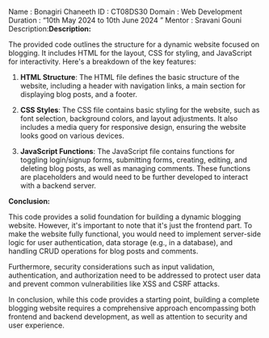 Name : Bonagiri Chaneeth 
ID : CT08DS30 
Domain : Web Development 
Duration : “10th May 2024 to 10th June 2024 ” 
Mentor : Sravani Gouni
Description:**Description:**

The provided code outlines the structure for a dynamic website focused on blogging. It includes HTML for the layout, CSS for styling, and JavaScript for interactivity. Here's a breakdown of the key features:

1. **HTML Structure**: The HTML file defines the basic structure of the website, including a header with navigation links, a main section for displaying blog posts, and a footer.

2. **CSS Styles**: The CSS file contains basic styling for the website, such as font selection, background colors, and layout adjustments. It also includes a media query for responsive design, ensuring the website looks good on various devices.

3. **JavaScript Functions**: The JavaScript file contains functions for toggling login/signup forms, submitting forms, creating, editing, and deleting blog posts, as well as managing comments. These functions are placeholders and would need to be further developed to interact with a backend server.

**Conclusion:**

This code provides a solid foundation for building a dynamic blogging website. However, it's important to note that it's just the frontend part. To make the website fully functional, you would need to implement server-side logic for user authentication, data storage (e.g., in a database), and handling CRUD operations for blog posts and comments.

Furthermore, security considerations such as input validation, authentication, and authorization need to be addressed to protect user data and prevent common vulnerabilities like XSS and CSRF attacks.

In conclusion, while this code provides a starting point, building a complete blogging website requires a comprehensive approach encompassing both frontend and backend development, as well as attention to security and user experience.
